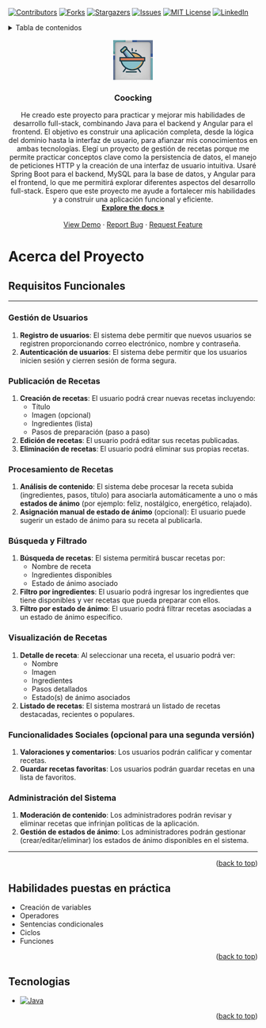 <a name="readme-top"></a>

<!-- PROJECT SHIELDS -->

[![Contributors][contributors-shield]][contributors-url]
[![Forks][forks-shield]][forks-url]
[![Stargazers][stars-shield]][stars-url]
[![Issues][issues-shield]][issues-url]
[![MIT License][license-shield]][license-url]
[![LinkedIn][linkedin-shield]][linkedin-url]

<!-- TABLE OF CONTENTS -->
<details>
<summary>Tabla de contenidos</summary>
<ol>

</ol>
</details>

<br />
<div align="center">
  <a href="https://github.com/SBenitezL/coocking">
    <img src="source/logo.jpg" alt="Logo" width="80" height="80">
  </a>

<h3 align="center">Coocking</h3>

  <p align="center">
    He creado este proyecto para practicar y mejorar mis habilidades de desarrollo full-stack, combinando Java para el backend y Angular para el frontend. El objetivo es construir una aplicación completa, desde la lógica del dominio hasta la interfaz de usuario, para afianzar mis conocimientos en ambas tecnologías. Elegí un proyecto de gestión de recetas porque me permite practicar conceptos clave como la persistencia de datos, el manejo de peticiones HTTP y la creación de una interfaz de usuario intuitiva. Usaré Spring Boot para el backend, MySQL para la base de datos, y Angular para el frontend, lo que me permitirá explorar diferentes aspectos del desarrollo full-stack. Espero que este proyecto me ayude a fortalecer mis habilidades y a construir una aplicación funcional y eficiente.
    <br />
    <a href="https://github.com/SBenitezL/coocking"><strong>Explore the docs »</strong></a>
    <br />
    <br />
    <a href="https://github.com/SBenitezL/coocking">View Demo</a>
    ·
    <a href="https://github.com/SBenitezL/coocking/issues/new?labels=bug&template=bug-report---.md">Report Bug</a>
    ·
    <a href="https://github.com/SBenitezL/coocking/issues/new?labels=enhancement&template=feature-request---.md">Request Feature</a>
  </p>
</div>

<!-- ABOUT THE PROJECT -->

# Acerca del Proyecto

## Requisitos Funcionales

---

### Gestión de Usuarios

1. **Registro de usuarios**: El sistema debe permitir que nuevos usuarios se registren proporcionando correo electrónico, nombre y contraseña.
2. **Autenticación de usuarios**: El sistema debe permitir que los usuarios inicien sesión y cierren sesión de forma segura.

### Publicación de Recetas

1. **Creación de recetas**: El usuario podrá crear nuevas recetas incluyendo:
   - Título
   - Imagen (opcional)
   - Ingredientes (lista)
   - Pasos de preparación (paso a paso)
2. **Edición de recetas**: El usuario podrá editar sus recetas publicadas.
3. **Eliminación de recetas**: El usuario podrá eliminar sus propias recetas.

### Procesamiento de Recetas

1. **Análisis de contenido**: El sistema debe procesar la receta subida (ingredientes, pasos, título) para asociarla automáticamente a uno o más **estados de ánimo** (por ejemplo: feliz, nostálgico, energético, relajado).
2. **Asignación manual de estado de ánimo** (opcional): El usuario puede sugerir un estado de ánimo para su receta al publicarla.

### Búsqueda y Filtrado

1. **Búsqueda de recetas**: El sistema permitirá buscar recetas por:
   - Nombre de receta
   - Ingredientes disponibles
   - Estado de ánimo asociado
2. **Filtro por ingredientes**: El usuario podrá ingresar los ingredientes que tiene disponibles y ver recetas que pueda preparar con ellos.
3. **Filtro por estado de ánimo**: El usuario podrá filtrar recetas asociadas a un estado de ánimo específico.

### Visualización de Recetas

1. **Detalle de receta**: Al seleccionar una receta, el usuario podrá ver:
   - Nombre
   - Imagen
   - Ingredientes
   - Pasos detallados
   - Estado(s) de ánimo asociados
2. **Listado de recetas**: El sistema mostrará un listado de recetas destacadas, recientes o populares.

### Funcionalidades Sociales (opcional para una segunda versión)

1. **Valoraciones y comentarios**: Los usuarios podrán calificar y comentar recetas.
2. **Guardar recetas favoritas**: Los usuarios podrán guardar recetas en una lista de favoritos.

### Administración del Sistema

1. **Moderación de contenido**: Los administradores podrán revisar y eliminar recetas que infrinjan políticas de la aplicación.
2. **Gestión de estados de ánimo**: Los administradores podrán gestionar (crear/editar/eliminar) los estados de ánimo disponibles en el sistema.

---

<p align="right">(<a href="#readme-top">back to top</a>)</p>

## Habilidades puestas en práctica

- Creación de variables
- Operadores
- Sentencias condicionales
- Ciclos
- Funciones
<p align="right">(<a href="#readme-top">back to top</a>)</p>

## Tecnologias

- [![Java][Java-shield]][Java-link]

<p align="right">(<a href="#readme-top">back to top</a>)</p>

<!-- MARKDOWN LINKS & IMAGES -->
<!-- https://www.markdownguide.org/basic-syntax/#reference-style-links -->

[contributors-shield]: https://img.shields.io/github/contributors/SBenitezL/coocking.svg?style=for-the-badge
[contributors-url]: https://github.com/SBenitezL/coocking/graphs/contributors
[forks-shield]: https://img.shields.io/github/forks/SBenitezL/coocking.svg?style=for-the-badge
[forks-url]: https://github.com/SBenitezL/coocking/network/members
[stars-shield]: https://img.shields.io/github/stars/SBenitezL/coocking.svg?style=for-the-badge
[stars-url]: https://github.com/SBenitezL/coocking/stargazers
[issues-shield]: https://img.shields.io/github/issues/SBenitezL/coocking.svg?style=for-the-badge
[issues-url]: https://github.com/SBenitezL/coocking/issues
[license-shield]: https://img.shields.io/github/license/SBenitezL/coocking.svg?style=for-the-badge
[license-url]: https://github.com/SBenitezL/coocking/blob/master/LICENSE.txt
[linkedin-shield]: https://img.shields.io/badge/-LinkedIn-black.svg?style=for-the-badge&logo=linkedin&colorB=555
[linkedin-url]: https://linkedin.com/in/santiago-benitez-lopez
[Java-shield]: https://img.shields.io/badge/Java-ED8B00?style=for-the-badge&logo=openjdk&logoColor=white
[Java-link]: https://www.oracle.com/java/technologies/javase/jdk17-archive-downloads.html
